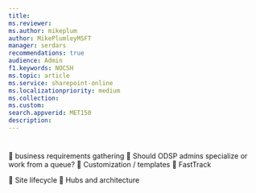 ```yaml
---
title: 
ms.reviewer: 
ms.author: mikeplum
author: MikePlumleyMSFT
manager: serdars
recommendations: true
audience: Admin
f1.keywords: NOCSH
ms.topic: article
ms.service: sharepoint-online
ms.localizationpriority: medium
ms.collection:  
ms.custom:
search.appverid: MET150
description: 
---
```


# 

	business requirements gathering
	Should ODSP admins specialize or work from a queue?
	Customization / templates
	FastTrack

	Site lifecycle
	Hubs and architecture
